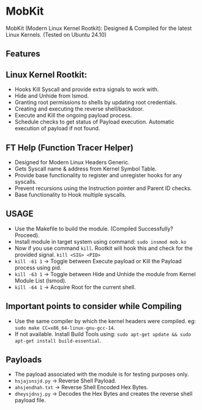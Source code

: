 # MobKit
MobKit (Modern Linux Kernel Rootkit): Designed & Compiled for the latest Linux Kernels. (Tested on Ubuntu 24.10)

## Features
## Linux Kernel Rootkit:
  -  Hooks Kill Syscall and provide extra signals to work with.
  -  Hide and Unhide from lsmod.
  -  Granting root permissions to shells by updating root credentials.
  -  Creating and executing the reverse shell/backdoor.
  -  Execute and Kill the ongoing payload process.
  -  Schedule checks to get status of Payload execution. Automatic execution of payload if not found.

## FT Help (Function Tracer Helper)
  -  Designed for Modern Linux Headers Generic.
  -  Gets Syscall name & address from Kernel Symbol Table.
  -  Provide base functionality to register and unregister hooks for any syscalls. 
  -  Prevent recursions using the Instruction pointer and Parent ID checks.
  -  Base functionality to Hook multiple syscalls.

## USAGE
  -  Use the Makefile to build the module. (Compiled Successfully? Proceed).
  -  Install module in target system using command: `sudo insmod mob.ko`
  -  Now if you use command `kill`. Rootkit will hook this and check for the provided signal.
     `kill <SIG> <PID>`
  -  `kill -61 1` -> Toggle between Execute payload or Kill the Payload process using pid.
  -  `kill -63 1` -> Toggle between Hide and Unhide the module from Kernel Module List (lsmod).
  -  `kill -64 1` -> Acquire Root for the current shell.

## Important points to consider while Compiling
  -  Use the same compiler by which the kernel headers were compiled.  eg: `sudo make CC=x86_64-linux-gnu-gcc-14`.
  -  If not available. Install Build Tools using: `sudo apt-get update && sudo apt-get install build-essential`.

## Payloads
  -  The payload associated with the module is for testing purposes only.
  -  `hsjajsnsjd.py` -> Reverse Shell Payload.
  -  `ahsjendhah.txt` -> Reverse Shell Encoded Hex Bytes.
  -  `dheysjdnsj.py` -> Decodes the Hex Bytes and creates the reverse shell payload file.
